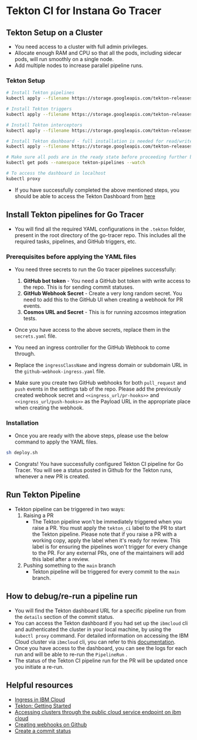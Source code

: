 # Tekton CI for Instana Go Tracer

## Tekton Setup on a Cluster

- You need access to a cluster with full admin privileges.
- Allocate enough RAM and CPU so that all the pods, including sidecar pods, will run smoothly on a single node.
- Add multiple nodes to increase parallel pipeline runs.

### Tekton Setup

```sh
# Install Tekton pipelines
kubectl apply --filename https://storage.googleapis.com/tekton-releases/pipeline/latest/release.yaml

# Install Tekton triggers
kubectl apply --filename https://storage.googleapis.com/tekton-releases/triggers/latest/release.yaml

# Install Tekton interceptors
kubectl apply --filename https://storage.googleapis.com/tekton-releases/triggers/latest/interceptors.yaml

# Install Tekton dashboard - full installation is needed for read/write capabilities. eg: to make changes in the pipeline, such as re-running a pipeline run or deleting a pipeline run. 
kubectl apply --filename https://storage.googleapis.com/tekton-releases/dashboard/latest/release-full.yaml

# Make sure all pods are in the ready state before proceeding further by issuing the following command.
kubectl get pods --namespace tekton-pipelines --watch

# To access the dashboard in localhost
kubectl proxy
```

- If you have successfully completed the above mentioned steps, you should be able to access the Tekton Dashboard from [here](http://localhost:8001/api/v1/namespaces/tekton-pipelines/services/tekton-dashboard:http/proxy/)


## Install Tekton pipelines for Go Tracer
- You will find all the required YAML configurations in the `.tekton` folder, present in the root directory of the go-tracer repo. This includes all the required tasks, pipelines, and GitHub triggers, etc.

### Prerequisites before applying the YAML files

- You need three secrets to run the Go tracer pipelines successfully:
    1. **GitHub bot token** - You need a GitHub bot token with write access to the repo. This is for sending commit statuses.
    2. **GitHub Webhook Secret** - Create a very long random secret. You need to add this to the GitHub UI when creating a webhook for PR events.
    3. **Cosmos URL and Secret** - This is for running azcosmos integration tests.

- Once you have access to the above secrets, replace them in the `secrets.yaml` file.
- You need an ingress controller for the GitHub Webhook to come through.
- Replace the `ingressClassName` and ingress domain or subdomain URL in the `github-webhook-ingress.yaml` file.
- Make sure you create two GitHub webhooks for both `pull_request` and `push` events in the settings tab of the repo. Please add the previously created webhook secret and `<<ingress_url/pr-hooks>>` and `<<ingress_url/push-hooks>>` as the Payload URL in the appropriate place when creating the webhook.

### Installation
- Once you are ready with the above steps, please use the below command to apply the YAML files.
```sh
sh deploy.sh
```
- Congrats! You have successfully configured Tekton CI pipeline for Go Tracer. You will see a status posted in Github for the Tekton runs, whenever a new PR is created.

## Run Tekton Pipeline
- Tekton pipeline can be triggered in two ways:
    1. Raising a PR
        - The Tekton pipeline won't be immediately triggered when you raise a PR. You must apply the `tekton_ci` label to the PR to start the Tekton pipeline. Please note that if you raise a PR with a working copy, apply the label when it's ready for review. This label is for ensuring the pipelines won't trigger for every change to the PR. For any external PRs, one of the maintainers will add this label after a review.
    2. Pushing something to the `main` branch
        - Tekton pipeline will be triggered for every commit to the `main` branch.

## How to debug/re-run a pipeline run
- You will find the Tekton dashboard URL for a specific pipeline run from the `details` section of the commit status.
- You can access the Tekton dashboard if you had set up the `ibmcloud` cli and authenticated the cluster in your local machine, by using the `kubectl proxy` command. For detailed information on accessing the IBM Cloud cluster via `ibmcloud` cli, you can refer to this [documentation](https://cloud.ibm.com/docs/containers?topic=containers-access_cluster#access_public_se).
- Once you have access to the dashboard, you can see the logs for each run and will be able to re-run the `PipelineRun` .
- The status of the Tekton CI pipeline run for the PR will be updated once you initiate a re-run.

## Helpful resources
- [Ingress in IBM Cloud](https://cloud.ibm.com/docs/containers?topic=containers-managed-ingress-about)
- [Tekton: Getting Started](https://tekton.dev/docs/getting-started/)
- [Accessing clusters through the public cloud service endpoint on ibm cloud](https://cloud.ibm.com/docs/containers?topic=containers-access_cluster#access_public_se)
- [Creating webhooks on Github](https://docs.github.com/en/webhooks/using-webhooks/creating-webhooks)
- [Create a commit status](https://docs.github.com/en/rest/commits/statuses?apiVersion=2022-11-28#create-a-commit-status)
